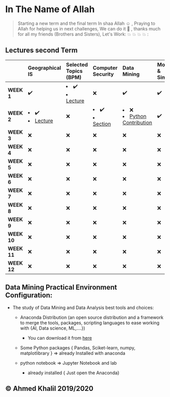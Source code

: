 # In The Name of Allah 
> Starting a new term and the final term In shaa Allah :relaxed: , Praying to Allah for helping us in next challenges, We can do it :muscle: , thanks much for all my friends (Brothers and Sisters), Let's Work: :collision: :collision: :collision: :collision: :


## Lectures second Term

| |Geographical IS| Selected Topics (BPM)| Computer Security |Data Mining|Modeling & Simulation|
|:--|:--|:--|:--|:--|:--|
|__WEEK 1__| :heavy_check_mark: | <li> :heavy_check_mark: <li>[Lecture](https://github.com/mansoura-cis/4th_Grade_IS-Master-/raw/master/SelectedTopics%7BDr_Mohammad_Seyam%7D/Lectures/Lec%201%2020190930.pdf) | :x: | :heavy_check_mark: | :heavy_check_mark: |
|__WEEK 2__| <li>:heavy_check_mark:<li> [Lecture](https://github.com/mansoura-cis/4th_Grade_IS-Master-/raw/master/GIS%7BDr_Ahmed_AbuEl-ftouh%2CDr_Nabila_Hamed%7D/Lectures/Lecture%202.pptx)| :x: | <li>:heavy_check_mark:<li>[Section](https://github.com/mansoura-cis/4th_Grade_IS-Master-/raw/master/ComputerSecurity%7BDr_Noha_Haikel%7D/Sections/COMP.SecI.ppt) | <li> :x:<li> [Python Contribution](https://github.com/mansoura-cis/4th_Grade_IS-Master-/blob/master/DataMining%7BDr_Sara_Shaker%26Dr_Amira_Rizk%7D/Contributions/PythonFromScratch.ipynb) | :heavy_check_mark: |
|__WEEK 3__| :x: | :x: | :x: | :x: | :x: |
|__WEEK 4__| :x: | :x: | :x: | :x: | :x: |
|__WEEK 5__| :x: | :x: | :x: | :x: | :x: |
|__WEEK 6__| :x: | :x: | :x: | :x: | :x: |
|__WEEK 7__| :x: | :x: | :x: | :x: | :x: |
|__WEEK 8__| :x: | :x: | :x: | :x: | :x: |
|__WEEK 9__| :x: | :x: | :x: | :x: | :x: |
|__WEEK 10__| :x: | :x: | :x: | :x: | :x: |
|__WEEK 11__| :x: | :x: | :x: | :x: | :x: |
|__WEEK 12__| :x: | :x: | :x: | :x: | :x: |

## Data Mining Practical Environment Configuration:

- The study of Data Mining and Data Analysis best tools and choices:

    - Anaconda Distribution (an open source distribution and a framework to merge the tools, packages, scripting languages to ease working with {AI, Data science, ML,....})

        - You can download it from [here](https://www.anaconda.com/distribution/#download-section)
    - Some Python packages { Pandas, Sciket-learn, numpy, matplotlibrary } => already Installed with anaconda
    - python notebook => Jupyter Notebook and lab
        - already installed { Just open the Anaconda}
    


## © Ahmed Khalil 2019/2020 
